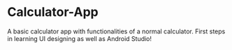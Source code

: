 # Calculator-App
A basic calculator app with functionalities of a normal calculator. First steps in learning UI designing as well as Android Studio!
